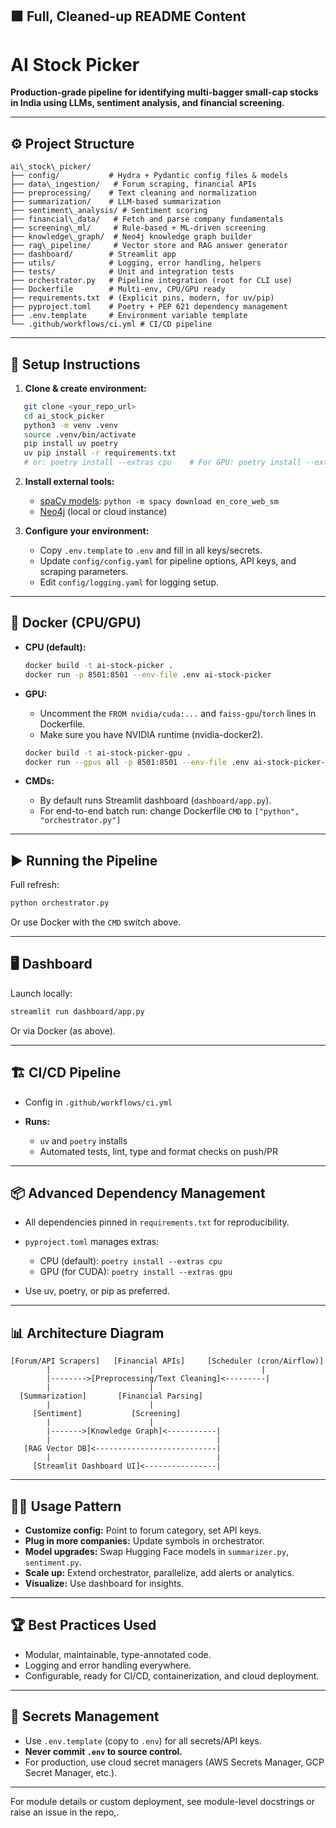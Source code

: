 

## 🟩 **Full, Cleaned-up README Content**

# AI Stock Picker

**Production-grade pipeline for identifying multi-bagger small-cap stocks in India using LLMs, sentiment analysis, and financial screening.**

---

## ⚙️ Project Structure


```
ai\_stock\_picker/
├── config/           # Hydra + Pydantic config files & models
├── data\_ingestion/   # Forum scraping, financial APIs
├── preprocessing/    # Text cleaning and normalization
├── summarization/    # LLM-based summarization
├── sentiment\_analysis/ # Sentiment scoring
├── financial\_data/   # Fetch and parse company fundamentals
├── screening\_ml/     # Rule-based + ML-driven screening
├── knowledge\_graph/  # Neo4j knowledge graph builder
├── rag\_pipeline/     # Vector store and RAG answer generator
├── dashboard/        # Streamlit app
├── utils/            # Logging, error handling, helpers
├── tests/            # Unit and integration tests
├── orchestrator.py   # Pipeline integration (root for CLI use)
├── Dockerfile        # Multi-env, CPU/GPU ready
├── requirements.txt  # (Explicit pins, modern, for uv/pip)
├── pyproject.toml    # Poetry + PEP 621 dependency management
├── .env.template     # Environment variable template
└── .github/workflows/ci.yml # CI/CD pipeline

```

---

## 🚀 Setup Instructions

1. **Clone & create environment:**
```bash
   git clone <your_repo_url>
   cd ai_stock_picker
   python3 -m venv .venv
   source .venv/bin/activate
   pip install uv poetry
   uv pip install -r requirements.txt
   # or: poetry install --extras cpu    # For GPU: poetry install --extras gpu
```

2. **Install external tools:**

   * [spaCy models](https://spacy.io/usage/models): `python -m spacy download en_core_web_sm`
   * [Neo4j](https://neo4j.com/download/) (local or cloud instance)

3. **Configure your environment:**

   * Copy `.env.template` to `.env` and fill in all keys/secrets.
   * Update `config/config.yaml` for pipeline options, API keys, and scraping parameters.
   * Edit `config/logging.yaml` for logging setup.

---

## 🐳 Docker (CPU/GPU)

* **CPU (default):**

  ```bash
  docker build -t ai-stock-picker .
  docker run -p 8501:8501 --env-file .env ai-stock-picker
  ```
* **GPU:**

  * Uncomment the `FROM nvidia/cuda:...` and `faiss-gpu`/`torch` lines in Dockerfile.
  * Make sure you have NVIDIA runtime (nvidia-docker2).

  ```bash
  docker build -t ai-stock-picker-gpu .
  docker run --gpus all -p 8501:8501 --env-file .env ai-stock-picker-gpu
  ```
* **CMDs:**

  * By default runs Streamlit dashboard (`dashboard/app.py`).
  * For end-to-end batch run: change Dockerfile `CMD` to `["python", "orchestrator.py"]`

---

## ▶️ Running the Pipeline

Full refresh:

```bash
python orchestrator.py
```

Or use Docker with the `CMD` switch above.

---

## 🖥️ Dashboard

Launch locally:

```bash
streamlit run dashboard/app.py
```

Or via Docker (as above).

---

## 🏗️ CI/CD Pipeline

* Config in `.github/workflows/ci.yml`
* **Runs:**

  * `uv` and `poetry` installs
  * Automated tests, lint, type and format checks on push/PR

---

## 📦 Advanced Dependency Management

* All dependencies pinned in `requirements.txt` for reproducibility.
* `pyproject.toml` manages extras:

  * CPU (default): `poetry install --extras cpu`
  * GPU (for CUDA): `poetry install --extras gpu`
* Use uv, poetry, or pip as preferred.

---

## 📊 Architecture Diagram

```
[Forum/API Scrapers]   [Financial APIs]     [Scheduler (cron/Airflow)]
        |                      |                        |
        |-------->[Preprocessing/Text Cleaning]<---------|
        |                      |
  [Summarization]       [Financial Parsing]
        |                      |
     [Sentiment]           [Screening]
        |                      |
        |------->[Knowledge Graph]<-----------|
        |                                     |
   [RAG Vector DB]<---------------------------|
        |                                     |
     [Streamlit Dashboard UI]<----------------|
```

---

## 🧑‍💻 Usage Pattern

* **Customize config:** Point to forum category, set API keys.
* **Plug in more companies:** Update symbols in orchestrator.
* **Model upgrades:** Swap Hugging Face models in `summarizer.py`, `sentiment.py`.
* **Scale up:** Extend orchestrator, parallelize, add alerts or analytics.
* **Visualize:** Use dashboard for insights.

---

## 🏆 Best Practices Used

* Modular, maintainable, type-annotated code.
* Logging and error handling everywhere.
* Configurable, ready for CI/CD, containerization, and cloud deployment.

---

## 🔐 Secrets Management

* Use `.env.template` (copy to `.env`) for all secrets/API keys.
* **Never commit `.env` to source control.**
* For production, use cloud secret managers (AWS Secrets Manager, GCP Secret Manager, etc.).

---

For module details or custom deployment, see module-level docstrings or raise an issue in the repo,.


